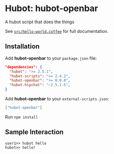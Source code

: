 # Hubot: hubot-openbar

A hubot script that does the things

See [`src/hello-world.coffee`](src/hello-world.coffee) for full documentation.

## Installation

Add **hubot-openbar** to your `package.json` file:

```json
"dependencies": {
  "hubot": ">= 2.5.1",
  "hubot-scripts": ">= 2.4.2",
  "hubot-openbar": ">= 0.0.0",
  "hubot-hipchat": "~2.5.1-5",
}
```

Add **hubot-openbar** to your `external-scripts.json`:

```json
["hubot-openbar"]
```

Run `npm install`

## Sample Interaction

```
user1>> hubot hello
hubot>> hello!
```

